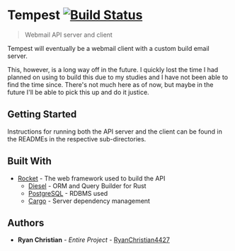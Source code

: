 # Tempest [![Build Status](https://travis-ci.org/RyanChristian4427/tempest_depr.svg?branch=master)](https://travis-ci.org/RyanChristian4427/tempest_depr)
> Webmail API server and client

Tempest will eventually be a webmail client with a custom build email server.

This, however, is a long way off in the future. I quickly lost the time I had planned on using to build this due to my studies and I have not been able to find the time since. There's not much here as of now, but maybe in the future I'll be able to pick this up and do it justice. 

## Getting Started

Instructions for running both the API server and the client can be found in the READMEs in the respective sub-directories.

## Built With

* [Rocket](https://rocket.rs/) - The web framework used to build the API
  * [Diesel](https://diesel.rs/) - ORM and Query Builder for Rust
  * [PostgreSQL](https://www.postgresql.org/) - RDBMS used
  * [Cargo](https://crates.io/) - Server dependency management

## Authors

* **Ryan Christian** - *Entire Project* - [RyanChristian4427](https://github.com/RyanChristian4427)
